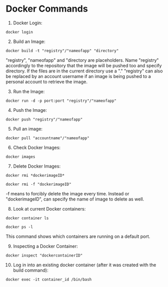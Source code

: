 # Docker Commands

1. Docker Login:
```
docker login
```

2. Build an Image:
```
docker build -t "registry"/"nameofapp" "directory"
```
"registry", "nameofapp" and "directory are placeholders. Name "registry" accordingly to the repository that the image will be pushed too and specify directory. If the files are in the current directory use a "." "registry" can also be replaced by an account username if an image is being pushed to a personal account to retrieve the image. 

3. Run the Image:
```
docker run -d -p port:port "registry"/"nameofapp"
```

4. Push the Image:
```
docker push "registry"/"nameofapp"
```

5. Pull an image:
```
docker pull "accountname"/"nameofapp"
```

6. Check Docker Images:
```
docker images
```

7.  Delete Docker Images:
```
docker rmi *dockerimageID*
```

```
docker rmi -f "dockerimageID"
```
-f means to forcibly delete the image every time. Instead or "dockerimageID", can specify the name of image to delete as well.

8. Look at current Docker containers:
```
docker container ls
```

```
docker ps -l
```
This command shows which containers are running on a default port.

9. Inspecting a Docker Container:
```
docker inspect "dockercontainerID"
```

10. Log in into an existing docker container (after it was created with the build command):
```
docker exec -it container_id /bin/bash
```
